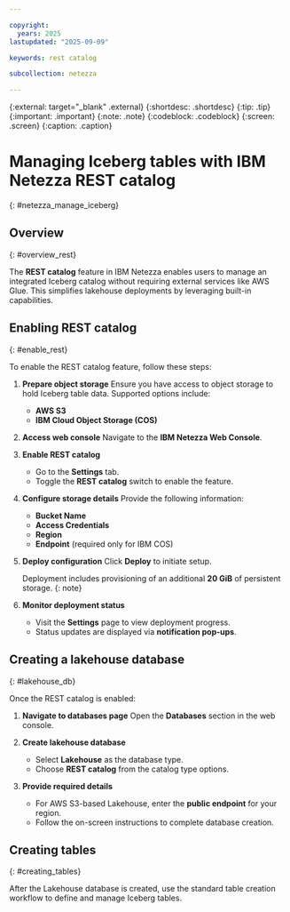 ```yaml
---

copyright:
  years: 2025
lastupdated: "2025-09-09"

keywords: rest catalog

subcollection: netezza

---
```


{:external: target="_blank" .external}
{:shortdesc: .shortdesc}
{:tip: .tip}
{:important: .important}
{:note: .note}
{:codeblock: .codeblock}
{:screen: .screen}
{:caption: .caption}

# Managing Iceberg tables with IBM Netezza REST catalog
{: #netezza_manage_iceberg}

## Overview
{: #overview_rest}

The **REST catalog** feature in IBM Netezza enables users to manage an integrated Iceberg catalog without requiring external services like AWS Glue. This simplifies lakehouse deployments by leveraging built-in capabilities.

## Enabling REST catalog
{: #enable_rest}

To enable the REST catalog feature, follow these steps:

1. **Prepare object storage**
   Ensure you have access to object storage to hold Iceberg table data. Supported options include:
   - **AWS S3**
   - **IBM Cloud Object Storage (COS)**

2. **Access web console**
   Navigate to the **IBM Netezza Web Console**.

3. **Enable REST catalog**
   - Go to the **Settings** tab.
   - Toggle the **REST catalog** switch to enable the feature.

4. **Configure storage details**
   Provide the following information:
   - **Bucket Name**
   - **Access Credentials**
   - **Region**
   - **Endpoint** (required only for IBM COS)

5. **Deploy configuration**
   Click **Deploy** to initiate setup.

   Deployment includes provisioning of an additional **20 GiB** of persistent storage.
   {: note}

6. **Monitor deployment status**
   - Visit the **Settings** page to view deployment progress.
   - Status updates are displayed via **notification pop-ups**.

## Creating a lakehouse database
{: #lakehouse_db}

Once the REST catalog is enabled:

1. **Navigate to databases page**
   Open the **Databases** section in the web console.

2. **Create lakehouse database**
   - Select **Lakehouse** as the database type.
   - Choose **REST catalog** from the catalog type options.

3. **Provide required details**
   - For AWS S3-based Lakehouse, enter the **public endpoint** for your region.
   - Follow the on-screen instructions to complete database creation.

## Creating tables
{: #creating_tables}

After the Lakehouse database is created, use the standard table creation workflow to define and manage Iceberg tables.
